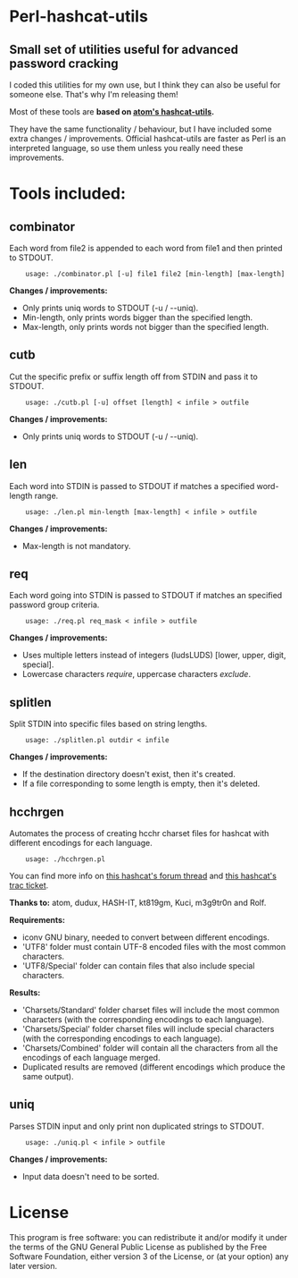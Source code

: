 # Perl-hashcat-utils
## Small set of utilities useful for advanced password cracking

I coded this utilities for my own use, but I think they can also be useful for someone else. That's why I'm releasing them!

Most of these tools are **based on [atom's hashcat-utils](http://hashcat.net/wiki/doku.php?id=hashcat_utils "atom's hashcat-utils homepage").**

They have the same functionality / behaviour, but I have included some extra changes / improvements. Official hashcat-utils are faster as Perl is an interpreted language, so use them unless you really need these improvements.

# Tools included:

## combinator

Each word from file2 is appended to each word from file1 and then printed to STDOUT.

        usage: ./combinator.pl [-u] file1 file2 [min-length] [max-length]

**Changes / improvements:**

* Only prints uniq words to STDOUT (-u / --uniq).
* Min-length, only prints words bigger than the specified length.
* Max-length, only prints words not bigger than the specified length.

## cutb

Cut the specific prefix or suffix length off from STDIN and pass it to STDOUT.

        usage: ./cutb.pl [-u] offset [length] < infile > outfile

**Changes / improvements:**

* Only prints uniq words to STDOUT (-u / --uniq).

## len

Each word into STDIN is passed to STDOUT if matches a specified word-length range.

        usage: ./len.pl min-length [max-length] < infile > outfile

**Changes / improvements:**

* Max-length is not mandatory.

## req

Each word going into STDIN is passed to STDOUT if matches an specified password group criteria.

        usage: ./req.pl req_mask < infile > outfile

**Changes / improvements:**

* Uses multiple letters instead of integers (ludsLUDS) [lower, upper, digit, special].
* Lowercase characters _require_, uppercase characters _exclude_.

## splitlen

Split STDIN into specific files based on string lengths.

        usage: ./splitlen.pl outdir < infile

**Changes / improvements:**

* If the destination directory doesn't exist, then it's created.
* If a file corresponding to some length is empty, then it's deleted.

## hcchrgen

Automates the process of creating hcchr charset files for hashcat with different encodings for each language.

        usage: ./hcchrgen.pl

You can find more info on [this hashcat's forum thread](http://hashcat.net/forum/thread-2046.html) and [this hashcat's trac ticket](https://hashcat.net/trac/ticket/55).

**Thanks to:** atom, dudux, HASH-IT, kt819gm, Kuci, m3g9tr0n and Rolf.

**Requirements:**

* iconv GNU binary, needed to convert between different encodings.
* 'UTF8' folder must contain UTF-8 encoded files with the most common characters.
* 'UTF8/Special' folder can contain files that also include special characters.

**Results:**

* 'Charsets/Standard' folder charset files will include the most common characters (with the corresponding encodings to each language).
* 'Charsets/Special' folder charset files will include special characters (with the corresponding encodings to each language).
* 'Charsets/Combined' folder will contain all the characters from all the encodings of each language merged.
* Duplicated results are removed (different encodings which produce the same output).

## uniq

Parses STDIN input and only print non duplicated strings to STDOUT.

        usage: ./uniq.pl < infile > outfile

**Changes / improvements:**

* Input data doesn't need to be sorted.

# License

This program is free software: you can redistribute it and/or modify it under the terms of the GNU General Public License as published by the Free Software Foundation, either version 3 of the License, or (at your option) any later version.
